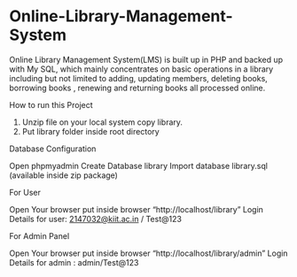 # Online-Library-Management-System
Online Library Management System(LMS) is built up in PHP and backed up with My SQL, which mainly concentrates on basic operations in a library including but not limited to adding, updating members, deleting books, borrowing books , renewing and returning books all processed online.

How to run this Project

1. Unzip file on your local system copy library.
2. Put library folder inside root directory

Database Configuration

Open phpmyadmin
Create Database library
Import database library.sql (available inside zip package)

For User

Open Your browser put inside browser “http://localhost/library”
Login Details for user: 2147032@kiit.ac.in / Test@123

For Admin Panel

Open Your browser put inside browser “http://localhost/library/admin”
Login Details for admin : admin/Test@123
